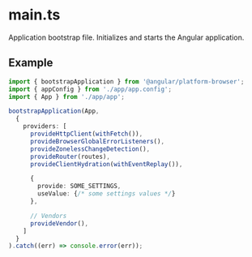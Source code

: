 # main.ts

Application bootstrap file. Initializes and starts the Angular application.

## Example

```typescript
import { bootstrapApplication } from '@angular/platform-browser';
import { appConfig } from './app/app.config';
import { App } from './app/app';

bootstrapApplication(App, 
  {
    providers: [
      provideHttpClient(withFetch()),
      provideBrowserGlobalErrorListeners(),
      provideZonelessChangeDetection(),
      provideRouter(routes),
      provideClientHydration(withEventReplay()),

      {
        provide: SOME_SETTINGS,
        useValue: {/* some settings values */}
      },

      // Vendors
      provideVendor(),
    ]
  }
).catch((err) => console.error(err));
```
